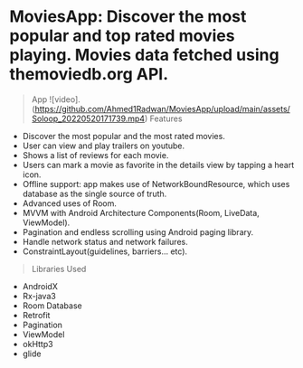 # MoviesApp: Discover the most popular and top rated movies playing. Movies data fetched using themoviedb.org API.
> App
![video].(https://github.com/Ahmed1Radwan/MoviesApp/upload/main/assets/Soloop_20220520171739.mp4)
> Features
- Discover the most popular and the most rated movies.
- User can view and play trailers on youtube.
- Shows a list of reviews for each movie.
- Users can mark a movie as favorite in the details view by tapping a heart icon.
- Offline support: app makes use of NetworkBoundResource, which uses database as the single source of truth.
- Advanced uses of Room.
- MVVM with Android Architecture Components(Room, LiveData, ViewModel).
- Pagination and endless scrolling using Android paging library.
- Handle network status and network failures.
- ConstraintLayout(guidelines, barriers... etc).
> Libraries Used 
- AndroidX
- Rx-java3
- Room Database
- Retrofit
- Pagination
- ViewModel
- okHttp3
- glide


